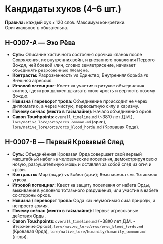 # Кандидаты хуков (4–6 шт.)

**Правила:** каждый хук ≤ 120 слов. Максимум конкретики. Оригинальность обязательна.

## H-0007-A — Эхо Рёва
- **Суть:** Описание хаотичного состояния орочьих кланов после Сопряжения, их внутренних войн, и внезапного появления Первого Вождя, чей боевой клич, словно землетрясение, начинает объединять разрозненные племена.
- **Контрасты:** Разрозненность vs Единство; Внутренняя борьба vs Внешняя агрессия.
- **Игровой потенциал:** Квест на участие в ритуале объединения кланов, где игрок должен доказать свою ярость и верность новому Вождю.
- **Новизна / переворот тропа:** Объединение происходит не через дипломатию, а через чистую, первобытную силу и харизму.
- **Почему сейчас (место в таймлайне):** Начало объединения орков.
- **Canon Touchpoints:** `overall_timeline.md` (~3810 лет Д.М.), `lore/native_lore/orcs/orcs_common.md` (орки), `lore/native_lore/orcs/orcs_blood_horde.md` (Кровавая Орда).

## H-0007-B — Первый Кровавый След
- **Суть:** Объединённая Кровавая Орда совершает свой первый масштабный набег на человеческие поселения, демонстрируя свою новую, разрушительную мощь и оставляя за собой след из огня и крови.
- **Контрасты:** Мир (люди) vs Война (орки); Безопасность vs Тотальная угроза.
- **Игровой потенциал:** Квест на защиту поселения от набега Орды, выживание в условиях тотального разрушения, или участие в набеге со стороны орков.
- **Новизна / переворот тропа:** Орда как неумолимая сила природы, а не просто армия.
- **Почему сейчас (место в таймлайне):** Первые агрессивные действия Орды.
- **Canon Touchpoints:** `overall_timeline.md` (~3800 лет Д.М. - Вторжение Орков), `lore/native_lore/orcs/orcs_blood_horde.md` (Кровавая Орда), `lore/native_lore/humanity/humanity_common.md` (люди).
